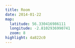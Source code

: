 ```yaml
---
title: Room
date: 2014-01-22
map:
  latitude: 56.330416986111
  longitude: -2.8102936990741
  zoom: 8
highlight: 4a822c0
---
```

